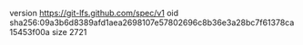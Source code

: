 version https://git-lfs.github.com/spec/v1
oid sha256:09a3b6d8389afd1aea2698107e57802696c8b36e3a28bc7f61378ca15453f00a
size 2721
